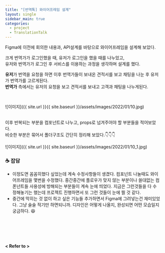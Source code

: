 ```yaml
---
title: "[번역톡] 와이어프레임 설계"
layout: single
sidebar_main: true
categories:
  - project
  - TranslationTalk
---
```


Figma에 이전에 회의한 내용과, API설계를 바탕으로 와이어프레임을 설계해 보았다.

크게 번역가가 로그인했을 때, 유저가 로그인을 했을 때를 나누었고, <br/>
유저와 번역가가 로그인 후 서비스를 이용하는 과정을 생각하며 설계를 했다.

**유저**가 번역을 요청을 하면 이후 번역가들이 보내온 견적서를 보고 채팅을 나눈 후 유저가 번역가를 고르게된다.<br/>
**번역가** 측에서는 유저의 요청을 보고 견적서를 보내고 고객과 채팅을 나누게된다.

<br />

![이미지]({{ site.url }}{{ site.baseurl }}/assets/images/2022/01/10.jpg)
<br />
<br />

이후 반복되는 부분을 컴포넌트로 나누고, props로 넘겨주어야 할 부분들을 적어보았다. <br />
비슷한 부분은 묶어서 폴더구조도 간단히 정리해 보았다.👇👇👇

![이미지]({{ site.url }}{{ site.baseurl }}/assets/images/2022/01/10_1.jpg)

### ☕ 잡담

- 이정도면 꼼꼼히했다 싶었는데 계속 수정사항들이 생겼다. 컴포넌트 나눌때도 와이어프레임을 몇번을 수정했다.
  중간중간에 플로우가 맞지 않는 부분이나 쓸대없는 컴폰넌트들 사용성에 방해되는 부분들이 계속 눈에 띄었다.
  지금은 그런것들을 다 수정해놓기는 했는데 프로젝트 진행하면서 또 그런 것들이 눈에 띌 것 같다. <br />
- 중간에 막히는 것 없이 하고 싶은 기능들 추가하면서 Figma에 그려넣는건 재미있었다. 그냥 술술 적기만 하면되니까.
  디자인은 어떻게 나올지, 완성되면 어떤 모습일지 궁금하다. 😆

<br /><br /><br /><br />

**< Refer to >**<br />
